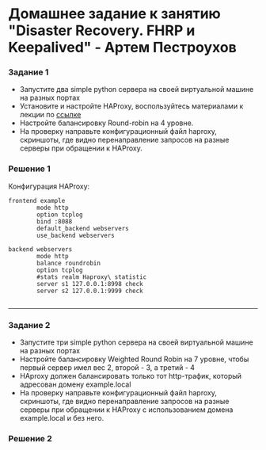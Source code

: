 # Домашнее задание к занятию "Disaster Recovery. FHRP и Keepalived" - Артем Пестроухов

### Задание 1
- Запустите два simple python сервера на своей виртуальной машине на разных портах
- Установите и настройте HAProxy, воспользуйтесь материалами к лекции по [ссылке](2/)
- Настройте балансировку Round-robin на 4 уровне.
- На проверку направьте конфигурационный файл haproxy, скриншоты, где видно перенаправление запросов на разные серверы при обращении к HAProxy.

### Решение 1

Конфигурация HAProxy:

```
frontend example
        mode http
        option tcplog
        bind :8088
        default_backend webservers
        use_backend webservers

backend webservers
        mode http
        balance roundrobin
        option tcplog
        #stats realm Haproxy\ statistic
        server s1 127.0.0.1:8998 check
        server s2 127.0.0.1:9999 check
```
![]()

---

### Задание 2
- Запустите три simple python сервера на своей виртуальной машине на разных портах
- Настройте балансировку Weighted Round Robin на 7 уровне, чтобы первый сервер имел вес 2, второй - 3, а третий - 4
- HAproxy должен балансировать только тот http-трафик, который адресован домену example.local
- На проверку направьте конфигурационный файл haproxy, скриншоты, где видно перенаправление запросов на разные серверы при обращении к HAProxy c использованием домена example.local и без него.

### Решение 2


